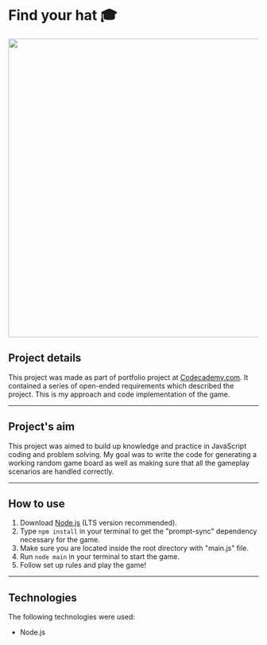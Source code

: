 # Find your hat 🎓

<img src='https://i.imgur.com/BxbdL7i.png' width='600px'>

## Project details

This project was made as part of portfolio project at [Codecademy.com](https://www.codecademy.com/).
It contained a series of open-ended requirements which described the project.
This is my approach and code implementation of the game.

---

## Project's aim

This project was aimed to build up knowledge and practice in JavaScript coding and problem solving.
My goal was to write the code for generating a working random game board as well as making sure that all the gameplay scenarios are handled correctly.

---

## How to use

1. Download [Node.js](https://nodejs.org/en/) (LTS version recommended).
2. Type `npm install` in your terminal to get the "prompt-sync" dependency necessary for the game.
3. Make sure you are located inside the root directory with "main.js" file.
4. Run `node main` in your terminal to start the game.
5. Follow set up rules and play the game!

---

## Technologies

The following technologies were used:

- Node.js
